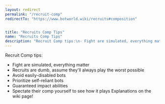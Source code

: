 ```yaml
---
layout: redirect
permalink: "/recruit-comp"
redirectTo: "https://www.botworld.wiki/recruits#composition"


title: "Recruits Comp Tips"
name: "Recruits Comp Tips"
description: "Recruit Comp tips:\n- Fight are simulated, everything matter\n- Recruits are dumb, assume they'll always play the worst possible\n- Avoid easily-disabled bots\n- Prioritize self-reliant bots\n- Guaranteed impact abilities\n- Spectate their comp yourself to see how it plays\nExplanations on the wiki page!"
---
```


Recruit Comp tips:
- Fight are simulated, everything matter
- Recruits are dumb, assume they'll always play the worst possible
- Avoid easily-disabled bots
- Prioritize self-reliant bots
- Guaranteed impact abilities
- Spectate their comp yourself to see how it plays
Explanations on the wiki page!
